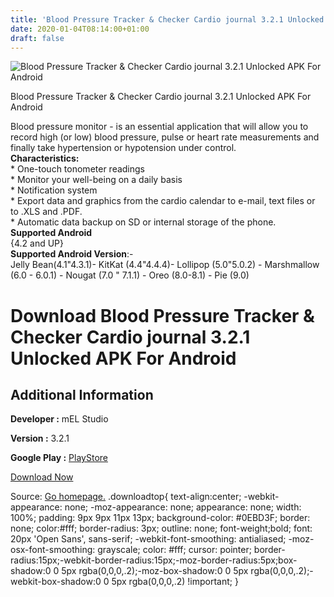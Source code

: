 ```yaml
---
title: 'Blood Pressure Tracker & Checker Cardio journal 3.2.1 Unlocked APK For Android'
date: 2020-01-04T08:14:00+01:00
draft: false
---
```


![Blood Pressure Tracker & Checker Cardio journal 3.2.1 Unlocked APK For Android](https://i1.wp.com/apkhome.net/wp-content/uploads/2020/01/Blood-Pressure-Tracker-Checker-Cardio-journal-3.2.1-Unlocked.png "Blood Pressure Tracker & Checker Cardio journal 3.2.1 Unlocked APK For Android")

  

Blood Pressure Tracker & Checker Cardio journal 3.2.1 Unlocked APK For Android

Blood pressure monitor - is an essential application that will allow you to record high (or low) blood pressure, pulse or heart rate measurements and finally take hypertension or hypotension under control.  
**Characteristics:**  
\* One-touch tonometer readings  
\* Monitor your well-being on a daily basis  
\* Notification system  
\* Export data and graphics from the cardio calendar to e-mail, text files or to .XLS and .PDF.  
\* Automatic data backup on SD or internal storage of the phone.  
**Supported Android**  
{4.2 and UP}  
**Supported Android Version**:-  
Jelly Bean(4.1"4.3.1)- KitKat (4.4"4.4.4)- Lollipop (5.0"5.0.2) - Marshmallow (6.0 - 6.0.1) - Nougat (7.0 " 7.1.1) - Oreo (8.0-8.1) - Pie (9.0)

Download Blood Pressure Tracker & Checker Cardio journal 3.2.1 Unlocked APK For Android
=======================================================================================

Additional Information
----------------------

**Developer :** mEL Studio

**Version :** 3.2.1

**Google Play :** [PlayStore](https://play.google.com/store/apps/details?id=melstudio.mpresssure&hl=en)

  

[Download Now](https://store4app.co/post/blood-pressure-tracker-amp-checker-cardio-journal-3-2-1-unlocked-apk-for-android_1578122030)

  
Source: [Go homepage.](https://store4app.co/post/blood-pressure-tracker-amp-checker-cardio-journal-3-2-1-unlocked-apk-for-android_1578122030) .downloadtop{ text-align:center; -webkit-appearance: none; -moz-appearance: none; appearance: none; width: 100%; padding: 9px 9px 11px 13px; background-color: #0EBD3F; border: none; color:#fff; border-radius: 3px; outline: none; font-weight;bold; font: 20px 'Open Sans', sans-serif; -webkit-font-smoothing: antialiased; -moz-osx-font-smoothing: grayscale; color: #fff; cursor: pointer; border-radius:15px;-webkit-border-radius:15px;-moz-border-radius:5px;box-shadow:0 0 5px rgba(0,0,0,.2);-moz-box-shadow:0 0 5px rgba(0,0,0,.2);-webkit-box-shadow:0 0 5px rgba(0,0,0,.2) !important; }